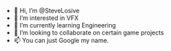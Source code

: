 - 👋 Hi, I’m @SteveLosive
- 👀 I’m interested in VFX
- 🌱 I’m currently learning Engineering
- 💞️ I’m looking to collaborate on certain game projects
- 📫 You can just Google my name.

<!---
SteveLosive/SteveLosive is a ✨ special ✨ repository because its `README.md` (this file) appears on your GitHub profile.
You can click the Preview link to take a look at your changes.
--->
